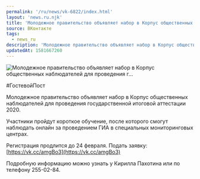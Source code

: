 ```yaml
---
permalink: '/ru/news/vk-6822/index.html'
layout: 'news.ru.njk'
title: 'Молодежное правительство объявляет набор в Корпус общественных наблюдателей для проведения г'
source: ВКонтакте
tags:
  - news_ru
description: 'Молодежное правительство объявляет набор в Корпус общественных наблюдателей для проведения г…'
updatedAt: 1581667260
---
```

![Молодежное правительство объявляет набор в Корпус общественных наблюдателей для проведения г…](https://sun9-1.userapi.com/impg/c857720/v857720868/18198c/AiXzMiiz9QY.jpg?size=1280x853&quality=96&sign=696a71b5f3a967c007bca0c1e7b52b52&c_uniq_tag=7gUpvIqM1ZNHw64iKZhurf0PT2msxvJF2IauwtJAC2Y&type=album)

#ГостевойПост

Молодежное правительство объявляет набор в Корпус общественных наблюдателей для проведения государственной итоговой аттестации 2020.

Участники пройдут короткое обучение, после которого смогут наблюдать онлайн за проведением ГИА в специальных мониторинговых центрах.

Регистрация продлится до 24 февраля. Подать заявку: [https://vk.cc/amgBo3](https://vk.cc/amgBo3)

Подробную информацию можно узнать у Кирилла Пахотина или по телефону 255-02-84.
